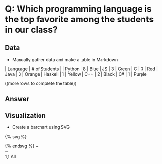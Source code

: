 # Q: Which programming language is the top favorite among the students in our class?

## Data

* Manually gather data and make a table in Markdown


| Language | # of Students |
| Python | 8 | Blue
| JS | 3 | Green
| C | 3 | Red
| Java | 3 | Orange
| Haskell | 1 | Yellow
| C++ | 2 | Black
| C# | 1 | Purple

((more rows to complete the table))

## Answer


## Visualization

* Create a barchart using SVG

{% svg %}

<!-- extend this into a barchart -->
<rect x="0" width="20" height="80" style="fill:rgb(0,0,255);stroke-width:3;stroke:rgb(0,0,0)" />
<rect x="30" width="20" height="30" style="fill:rgb(0,255,0);stroke-width:3;stroke:rgb(0,0,0)" />
<rect x="60" width="20" height="30" style="fill:rgb(255,0,0);stroke-width:3;stroke:rgb(0,0,0)" />
<rect x="90" width="20" height="30" style="fill:orange ;stroke-width:3;stroke:rgb(0,0,0)" />
<rect x="120" width="20" height="10" style="fill:yellow ;stroke-width:3;stroke:rgb(0,0,0)" />
<rect x="150" width="20" height="20" style="fill:black ;stroke-width:3;stroke:rgb(0,0,0)" />
<rect x="180" width="20" height="10" style="fill:rgb(255,0,255);stroke-width:3;stroke:rgb(0,0,0)" />

{% endsvg %}
~                                                                                                                                                                       
~                                                                                                                                                                       
                                                                                                                                                      1,1           All

